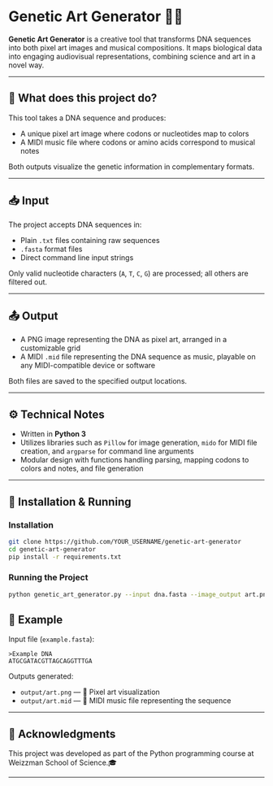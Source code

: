 # Genetic Art Generator 🎨🧬

**Genetic Art Generator** is a creative tool that transforms DNA sequences into both pixel art images and musical compositions. It maps biological data into engaging audiovisual representations, combining science and art in a novel way.

---

## 🧬 What does this project do?

This tool takes a DNA sequence and produces:

- A unique pixel art image where codons or nucleotides map to colors
- A MIDI music file where codons or amino acids correspond to musical notes

Both outputs visualize the genetic information in complementary formats.

---

## 📥 Input

The project accepts DNA sequences in:

- Plain `.txt` files containing raw sequences
- `.fasta` format files
- Direct command line input strings

Only valid nucleotide characters (`A`, `T`, `C`, `G`) are processed; all others are filtered out.

---

## 📤 Output

- A PNG image representing the DNA as pixel art, arranged in a customizable grid  
- A MIDI `.mid` file representing the DNA sequence as music, playable on any MIDI-compatible device or software

Both files are saved to the specified output locations.

---

## ⚙️ Technical Notes

- Written in **Python 3**  
- Utilizes libraries such as `Pillow` for image generation, `mido` for MIDI file creation, and `argparse` for command line arguments  
- Modular design with functions handling parsing, mapping codons to colors and notes, and file generation

---

## 🚀 Installation & Running

### Installation

```bash
git clone https://github.com/YOUR_USERNAME/genetic-art-generator
cd genetic-art-generator
pip install -r requirements.txt
```
### Running the Project

```bash
python genetic_art_generator.py --input dna.fasta --image_output art.png --music_output art.mid
```

## 🧪 Example

Input file (`example.fasta`):

```
>Example DNA
ATGCGATACGTTAGCAGGTTTGA
```

Outputs generated:

- `output/art.png` — 🎨 Pixel art visualization  
- `output/art.mid` — 🎵 MIDI music file representing the sequence

---

## 🙏 Acknowledgments

This project was developed as part of the Python programming course at Weizzman School of Science.🎓

---

